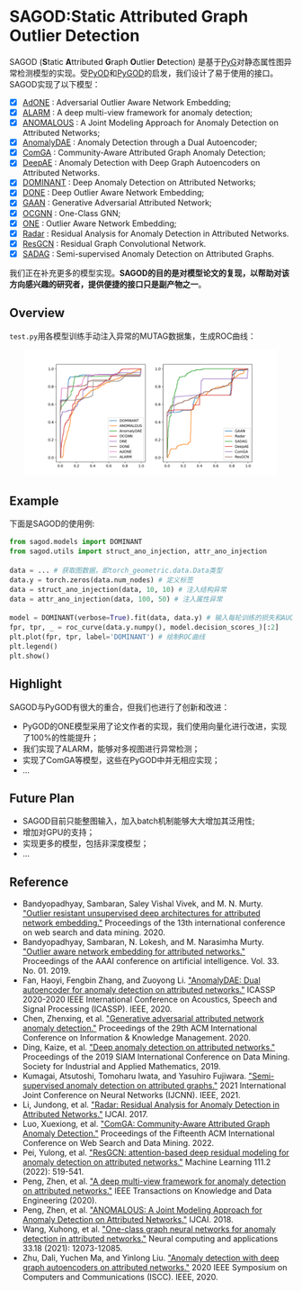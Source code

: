 # SAGOD:Static Attributed Graph Outlier Detection

SAGOD (**S**tatic **A**ttributed **G**raph **O**utlier **D**etection) 是基于[PyG](https://www.pyg.org/)对静态属性图异常检测模型的实现。受[PyOD](https://github.com/yzhao062/pyod)和[PyGOD](https://github.com/pygod-team/pygod)的启发，我们设计了易于使用的接口。SAGOD实现了以下模型：

- [x] [AdONE](paper/done&adone.pdf) : Adversarial Outlier Aware Network Embedding;
- [x] [ALARM](papaer/alarm.pdf) : A deep multi-view framework for anomaly detection;
- [x] [ANOMALOUS](paper/anomalous.pdf) : A Joint Modeling Approach for Anomaly Detection on Attributed Networks;
- [x] [AnomalyDAE](paper/AnomalyDAE.pdf) : Anomaly Detection through a Dual Autoencoder;
- [x] [ComGA](paper/comga.pdf) : Community-Aware Attributed Graph Anomaly Detection;
- [x] [DeepAE](paper/deepae.pdf) : Anomaly Detection with Deep Graph Autoencoders on Attributed Networks.
- [x] [DOMINANT](paper/dominant.pdf) : Deep Anomaly Detection on Attributed Networks;
- [x] [DONE](paper/done&adone.pdf) : Deep Outlier Aware Network Embedding;
- [x] [GAAN](paper/gaan.pdf) : Generative Adversarial Attributed Network;
- [x] [OCGNN](paper/ocgnn.pdf) : One-Class GNN;
- [x] [ONE](paper/one.pdf) : Outlier Aware Network Embedding;
- [x] [Radar](paper/radar.pdf) : Residual Analysis for Anomaly Detection in Attributed Networks.
- [x] [ResGCN](paper/resgcn.pdf) : Residual Graph Convolutional Network.
- [x] [SADAG](paper/sadag.pdf) : Semi-supervised Anomaly Detection on Attributed Graphs.

我们正在补充更多的模型实现。**SAGOD的目的是对模型论文的复现，以帮助对该方向感兴趣的研究者，提供便捷的接口只是副产物之一**。

## Overview

`test.py`用各模型训练手动注入异常的MUTAG数据集，生成ROC曲线：

<div align=center><img src="src/eval.png" alt="eval" width="450"/></div>

## Example

下面是SAGOD的使用例:

```python
from sagod.models import DOMINANT
from sagod.utils import struct_ano_injection, attr_ano_injection

data = ... # 获取图数据，即torch_geometric.data.Data类型
data.y = torch.zeros(data.num_nodes) # 定义标签
data = struct_ano_injection(data, 10, 10) # 注入结构异常
data = attr_ano_injection(data, 100, 50) # 注入属性异常

model = DOMINANT(verbose=True).fit(data, data.y) # 输入每轮训练的损失和AUC值
fpr, tpr, _ = roc_curve(data.y.numpy(), model.decision_scores_)[:2]  
plt.plot(fpr, tpr, label='DOMINANT') # 绘制ROC曲线
plt.legend()
plt.show()
```

## Highlight

SAGOD与PyGOD有很大的重合，但我们也进行了创新和改进：

- PyGOD的ONE模型采用了论文作者的实现，我们使用向量化进行改进，实现了100%的性能提升；
- 我们实现了ALARM，能够对多视图进行异常检测；
- 实现了ComGA等模型，这些在PyGOD中并无相应实现；
- ...

## Future Plan

- SAGOD目前只能整图输入，加入batch机制能够大大增加其泛用性;
- 增加对GPU的支持；
- 实现更多的模型，包括非深度模型；
- ...

## Reference

- Bandyopadhyay, Sambaran, Saley Vishal Vivek, and M. N. Murty. ["Outlier resistant unsupervised deep architectures for attributed network embedding."](paper/done&adone.pdf) Proceedings of the 13th international conference on web search and data mining. 2020.
- Bandyopadhyay, Sambaran, N. Lokesh, and M. Narasimha Murty. ["Outlier aware network embedding for attributed networks."](paper/one.pdf) Proceedings of the AAAI conference on artificial intelligence. Vol. 33. No. 01. 2019.
- Fan, Haoyi, Fengbin Zhang, and Zuoyong Li. ["AnomalyDAE: Dual autoencoder for anomaly detection on attributed networks."](paper/AnomalyDAE.pdf) ICASSP 2020-2020 IEEE International Conference on Acoustics, Speech and Signal Processing (ICASSP). IEEE, 2020.
- Chen, Zhenxing, et al. ["Generative adversarial attributed network anomaly detection."](paper/gaan.pdf) Proceedings of the 29th ACM International Conference on Information & Knowledge Management. 2020.
- Ding, Kaize, et al. ["Deep anomaly detection on attributed networks."](paper/dominant.pdf) Proceedings of the 2019 SIAM International Conference on Data Mining. Society for Industrial and Applied Mathematics, 2019.
- Kumagai, Atsutoshi, Tomoharu Iwata, and Yasuhiro Fujiwara. ["Semi-supervised anomaly detection on attributed graphs."](paper/sadag.pdf) 2021 International Joint Conference on Neural Networks (IJCNN). IEEE, 2021.
- Li, Jundong, et al. ["Radar: Residual Analysis for Anomaly Detection in Attributed Networks."](paper/radar.pdf) IJCAI. 2017.
- Luo, Xuexiong, et al. ["ComGA: Community-Aware Attributed Graph Anomaly Detection."](paper/comga.pdf) Proceedings of the Fifteenth ACM International Conference on Web Search and Data Mining. 2022.
- Pei, Yulong, et al. ["ResGCN: attention-based deep residual modeling for anomaly detection on attributed networks."](paper/resgcn.pdf) Machine Learning 111.2 (2022): 519-541.
- Peng, Zhen, et al. ["A deep multi-view framework for anomaly detection on attributed networks."](paper/alarm.pdf) IEEE Transactions on Knowledge and Data Engineering (2020).
- Peng, Zhen, et al. ["ANOMALOUS: A Joint Modeling Approach for Anomaly Detection on Attributed Networks."](paper/anomalous.pdf) IJCAI. 2018.
- Wang, Xuhong, et al. ["One-class graph neural networks for anomaly detection in attributed networks."](paper/ocgnn.pdf) Neural computing and applications 33.18 (2021): 12073-12085.
- Zhu, Dali, Yuchen Ma, and Yinlong Liu. ["Anomaly detection with deep graph autoencoders on attributed networks."](paper/deepae.pdf) 2020 IEEE Symposium on Computers and Communications (ISCC). IEEE, 2020.
